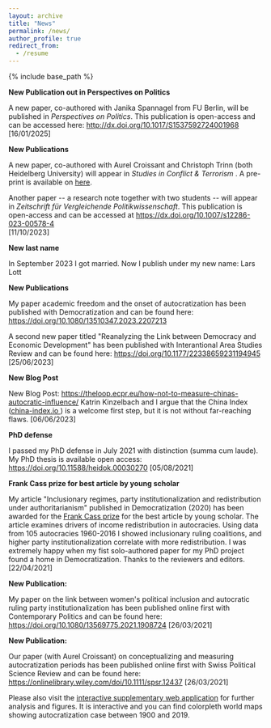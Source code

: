 ```yaml
---
layout: archive
title: "News"
permalink: /news/
author_profile: true
redirect_from:
  - /resume
---
```


{% include base_path %}

**New Publication out in Perspectives on Politics**

A new paper, co-authored with Janika Spannagel from FU Berlin, will be published in <em>Perspectives on Politics</em>. This publication is open-access and can be accessed here: <a href="http://dx.doi.org/10.1017/S1537592724001968" target="_blank" rel="noopener noreferrer">http://dx.doi.org/10.1017/S1537592724001968</a>  
[16/01/2025]

**New Publications**

A new paper, co-authored with Aurel Croissant and Christoph Trinn (both Heidelberg University) will appear in <em> Studies in Conflict & Terrorism </em>. A pre-print is available on <a href="https://github.com/LarsLott/LarsLott.github.io/blob/1cd99e4fc9b844878a712c33fa868798ee2e26a2/files/Lott_Croissant_Trinn_2023_Ambivalent%20Effect%20of%20Autocratization.pdf" target="_blank" rel="noopener noreferrer">here</a>. 

Another paper -- a research note together with two students -- will appear in <em>Zeitschrift für Vergleichende Politikwissenschaft</em>. This publication is open-access and can be accessed at <a href="https://dx.doi.org/10.1007/s12286-023-00578-4" target="_blank" rel="noopener noreferrer">https://dx.doi.org/10.1007/s12286-023-00578-4</a>  
[11/10/2023]

**New last name**

In September 2023 I got married. Now I publish under my new name: Lars Lott

**New Publications**

My paper academic freedom and the onset of autocratization has been published with Democratization and can be found here:  <a href="https://doi.org/10.1080/13510347.2023.2207213" target="_blank" rel="noopener noreferrer">https://doi.org/10.1080/13510347.2023.2207213</a> 

A second new paper titled "Reanalyzing the Link between Democracy and Economic Development" has been published with Interantional Area Studies Review and can be found here:  <a href="https://doi.org/10.1177/22338659231194945" target="_blank" rel="noopener noreferrer">https://doi.org/10.1177/22338659231194945</a> 
[25/06/2023]

**New Blog Post**

New Blog Post: <a href=" https://theloop.ecpr.eu/how-not-to-measure-chinas-autocratic-influence/ " target="_blank" rel="noopener noreferrer"> https://theloop.ecpr.eu/how-not-to-measure-chinas-autocratic-influence/ </a>
Katrin Kinzelbach and I argue that the China Index ([china-index.io ](https://china-index.io/)) is a welcome first step, but it is not without far-reaching flaws. [06/06/2023]

**PhD defense**

I passed my PhD defense in July 2021 with distinction (summa cum laude). My PhD thesis is available open access: <a href="https://doi.org/10.11588/heidok.00030270" target="_blank" rel="noopener noreferrer">https://doi.org/10.11588/heidok.00030270</a> [05/08/2021]

**Frank Cass prize for best article by young scholar**

My article "Inclusionary regimes, party institutionalization and redistribution under authoritarianism" published in Democratization (2020) has been awarded for the <a href="https://think.taylorandfrancis.com/journal-prize-democratization-frank-cass-prize/?utm_source=TFO&utm_medium=cms&utm_campaign=JOB08218" target="_blank" rel="noopener noreferrer">Frank Cass prize</a> for the best article by young scholar. The article examines drivers of income redistribution in autocracies. Using data from 105 autocracies 1960-2016 I showed inclusionary ruling coalitions, and higher party institutionalization correlate with more redistribution. I was extremely happy when my fist solo-authored paper for my PhD project found a home in Democratization. Thanks to the reviewers and editors. [22/04/2021]

**New Publication:**


My paper on the link between women's political inclusion and autocratic ruling party institutionalization has been published online first with Contemporary Politics and can be found here:  <a href="https://doi.org/10.1080/13569775.2021.1908724" target="_blank" rel="noopener noreferrer">https://doi.org/10.1080/13569775.2021.1908724</a> 
[26/03/2021]

**New Publication:**

Our paper (with Aurel Croissant) on conceptualizing and measuring autocratization periods has been published online first with Swiss Political Science Review and can be found here:  <a href="https://onlinelibrary.wiley.com/doi/10.1111/spsr.12437" target="_blank" rel="noopener noreferrer">https://onlinelibrary.wiley.com/doi/10.1111/spsr.12437</a> [26/03/2021] 

Please also visit the <a href="https://larspelke.shinyapps.io/AutocratiaztionMeasures/" target="_blank" rel="noopener noreferrer">interactive supplementary web application</a> for further analysis and figures. It is interactive and you can find colorpleth world maps showing autocratization case between 1900 and 2019.  




